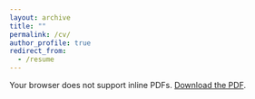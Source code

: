 ```yaml
---
layout: archive
title: ""
permalink: /cv/
author_profile: true
redirect_from:
  - /resume
---
```

<object data="{{ '/files/Jiaao_Yu_CV.pdf' | relative_url }}" 
        type="application/pdf" 
        width="100%" 
        height="1000px">
  <p>Your browser does not support inline PDFs. 
     <a href="{{ '/files/Jiaao_Yu_CV.pdf' | relative_url }}">Download the PDF</a>.</p>
</object>
